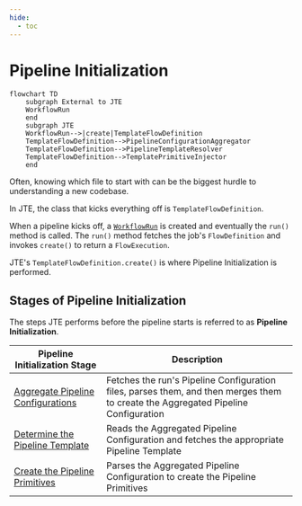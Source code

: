 ```yaml
---
hide:
  - toc
---
```

# Pipeline Initialization

``` mermaid
flowchart TD
    subgraph External to JTE
    WorkflowRun
    end
    subgraph JTE
    WorkflowRun-->|create|TemplateFlowDefinition
    TemplateFlowDefinition-->PipelineConfigurationAggregator
    TemplateFlowDefinition-->PipelineTemplateResolver
    TemplateFlowDefinition-->TemplatePrimitiveInjector
    end
```

Often, knowing which file to start with can be the biggest hurdle to understanding a new codebase.

In JTE, the class that kicks everything off is `TemplateFlowDefinition`.

When a pipeline kicks off, a [`WorkflowRun`][WorkflowRun] is created and eventually the `run()` method is called.
The `run()` method fetches the job's `FlowDefinition` and invokes `create()` to return a `FlowExecution`.

JTE's `TemplateFlowDefinition.create()` is where Pipeline Initialization is performed.

## Stages of Pipeline Initialization

The steps JTE performs before the pipeline starts is referred to as **Pipeline Initialization**.

| Pipeline Initialization Stage       | Description                                                                                                                       |
|-------------------------------------|-----------------------------------------------------------------------------------------------------------------------------------|
| [Aggregate Pipeline Configurations] | Fetches the run's Pipeline Configuration files, parses them, and then merges them to create the Aggregated Pipeline Configuration |
| [Determine the Pipeline Template]   | Reads the Aggregated Pipeline Configuration and fetches the appropriate Pipeline Template                                         |
| [Create the Pipeline Primitives]    | Parses the Aggregated Pipeline Configuration to create the Pipeline Primitives                                                    |

<!--Link References-->
[WorkflowRun]: https://github.com/jenkinsci/workflow-job-plugin/blob/master/src/main/java/org/jenkinsci/plugins/workflow/job/WorkflowRun.java
[Aggregate Pipeline Configurations]: ./aggregate-configs.md
[Determine the Pipeline Template]: ./determine-template.md
[Create the Pipeline Primitives]: ./inject-primitives.md